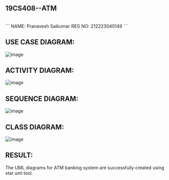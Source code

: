 ## 19CS408--ATM
<br>
```
NAME: Pranavesh Saikumar
REG NO: 212223040149
```
<br>

## USE CASE DIAGRAM:
![image](https://github.com/user-attachments/assets/fc789817-4e6f-44e8-a489-4dfe0b506bc2)


## ACTIVITY DIAGRAM:
![image](https://github.com/user-attachments/assets/6c9cd369-7fee-48c3-8b9a-3fcfbad8978b)


## SEQUENCE DIAGRAM:
![image](https://github.com/user-attachments/assets/8dc2e3ae-1d9f-4709-b047-50fc730d2877)


## CLASS DIAGRAM:
![image](https://github.com/user-attachments/assets/91ce8b9f-4add-4f1f-b552-44bf88a971e5)



## RESULT:
The UML diagrams for ATM banking system are successfully created using star uml tool.
